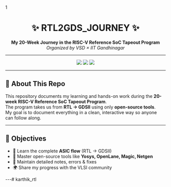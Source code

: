 1<h1 align="center">✨ RTL2GDS_JOURNEY ✨</h1>

<p align="center">
  <b>My 20-Week Journey in the RISC-V Reference SoC Tapeout Program</b><br>
  <i>Organized by VSD × IIT Gandhinagar</i>
</p>

---

<p align="center">
  <img src="https://img.shields.io/badge/Progress-In%20Progress-yellow?style=for-the-badge" />
  <img src="https://img.shields.io/badge/Weeks-20-blueviolet?style=for-the-badge" />
  <img src="https://img.shields.io/badge/RTL→GDS-Flow-success?style=for-the-badge" />
</p>

---

## 🌟 About This Repo
This repository documents my learning and hands-on work during the **20-week RISC-V Reference SoC Tapeout Program**.  
The program takes us from **RTL → GDSII** using only **open-source tools**.  
My goal is to document everything in a clean, interactive way so anyone can follow along.

---

## 🧭 Objectives
- 🚀 Learn the complete **ASIC flow** (RTL → GDSII)  
- 🔧 Master open-source tools like **Yosys, OpenLane, Magic, Netgen**  
- 📑 Maintain detailed notes, errors & fixes  
- 🌍 Share my progress with the VLSI community  

---# karthik_rtl
